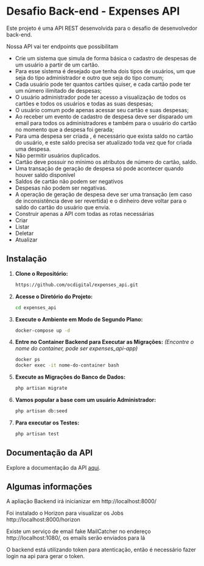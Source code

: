 # Desafio Back-end - Expenses API

Este projeto é uma API REST desenvolvida para o desafio de desenvolvedor back-end.


Nossa API vai ter endpoints que possibilitam

* Crie um sistema que simula de forma básica o cadastro de despesas de um usuário a partir de um cartão.
* Para esse sistema é desejado que tenha dois tipos de usuários, um que seja do tipo administrador e outro que seja do tipo comum;
* Cada usuário pode ter quantos cartões quiser, e cada cartão pode ter um número ilimitado de despesas;
* O usuário administrador pode ter acesso a visualização de todos os cartões e todos os usuários e todas as suas despesas;
* O usuário comum pode apenas acessar seu cartão e suas despesas;
* Ao receber um evento de cadastro de despesa deve ser disparado um email para todos os administradores e também para o usuário do cartão no momento que a despesa foi gerada;
* Para uma despesa ser criada , é necessário que exista saldo no cartão do usuário, e este saldo precisa ser atualizado toda vez que for criada uma despesa.
* Não permitir usuários duplicados.
* Cartão deve possuir no mínimo os atributos de número do cartão, saldo.
* Uma transação de geração de despesa só pode acontecer quando houver saldo disponível
* Saldos de cartão não podem ser negativos
* Despesas não podem ser negativas.
* A operação de geração de despesa deve ser uma transação (em caso de inconsistência deve ser revertida) e o dinheiro deve voltar para o saldo do cartão do usuário que envia.
* Construir apenas a API com todas as rotas necessárias
* Criar
* Listar
* Deletar
* Atualizar


## Instalação

1. **Clone o Repositório:**
    ```bash
    https://github.com/ocdigital/expenses_api.git
    ```

2. **Acesse o Diretório do Projeto:**
    ```bash
    cd expenses_api
    ```

5. **Execute o Ambiente em Modo de Segundo Plano:**
    ```bash
    docker-compose up -d
    ```

7. **Entre no Container Backend para Executar as Migrações:**
    *(Encontre o nome do container, pode ser expenses_api-app)*
    ```bash
    docker ps
    docker exec -it nome-do-container bash
    ```

8. **Execute as Migrações do Banco de Dados:**
    ```bash
    php artisan migrate
    ```

9. **Vamos popular a base com um usuário Administrador:**
    ```bash
    php artisan db:seed
    ```

10. **Para executar os Testes:**
    ```bash
    php artisan test
    ```

## Documentação da API

Explore a documentação da API  [aqui](http://localhost:8000/api/documentation).

## Algumas informações

A apliação Backend irá inicianizar em http://localhost:8000/

Foi instalado o Horizon para visualizar os Jobs http://localhost:8000/horizon

Existe um serviço de email fake MailCatcher no endereço http://localhost:1080/, os emails serão enviados para lá

O backend está utilizando token para atenticação, então é necessário fazer login na api
para gerar o token.
